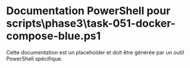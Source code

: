 # Documentation PowerShell pour scripts\phase3\task-051-docker-compose-blue.ps1

Cette documentation est un placeholder et doit être générée par un outil PowerShell spécifique.
